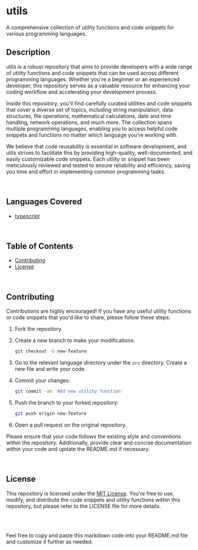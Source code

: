 # utils

A comprehensive collection of utility functions and code snippets for various programming languages.

## Description

utils is a robust repository that aims to provide developers with a wide range of utility functions and code snippets that can be used across different programming languages. Whether you're a beginner or an experienced developer, this repository serves as a valuable resource for enhancing your coding workflow and accelerating your development process.

Inside this repository, you'll find carefully curated utilities and code snippets that cover a diverse set of topics, including string manipulation, data structures, file operations, mathematical calculations, date and time handling, network operations, and much more. The collection spans multiple programming languages, enabling you to access helpful code snippets and functions no matter which language you're working with.

We believe that code reusability is essential in software development, and utils strives to facilitate this by providing high-quality, well-documented, and easily customizable code snippets. Each utility or snippet has been meticulously reviewed and tested to ensure reliability and efficiency, saving you time and effort in implementing common programming tasks.

<br />

## Languages Covered

- [typescript](./snippets/typescript.md)

<br />

## Table of Contents

- [Contributing](#contributing)
- [License](#license)

<br />

## Contributing

Contributions are highly encouraged! If you have any useful utility functions or code snippets that you'd like to share, please follow these steps:

1. Fork the repository.

2. Create a new branch to make your modifications:

   ```sh
   git checkout -b new-feature
   ```

3. Go to the relevant language directory under the `src` directory. Create a new file and write your code.

4. Commit your changes:

   ```sh
   git commit -am 'Add new utility function'
   ```

5. Push the branch to your forked repository:

   ```sh
   git push origin new-feature
   ```

6. Open a pull request on the original repository.

Please ensure that your code follows the existing style and conventions within the repository. Additionally, provide clear and concise documentation within your code and update the README.md if necessary.

<br />

## License

This repository is licensed under the [MIT License](LICENSE). You're free to use, modify, and distribute the code snippets and utility functions within this repository, but please refer to the LICENSE file for more details.

<br />
<br />

Feel free to copy and paste this markdown code into your README.md file and customize it further as needed.
